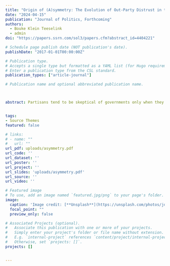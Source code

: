 ```yaml
---
title: "Origin of (A)symmetry: The Evolution of Out-Party Distrust in the United States"
date: "2024-04-15"
publication: "Journal of Politics, Forthcoming"
authors: 
  - Bouke Klein Teeselink
  - admin
doi: "https://papers.ssrn.com/sol3/papers.cfm?abstract_id=4404221"

# Schedule page publish date (NOT publication's date).
publishDate: "2017-01-01T00:00:00Z"

# Publication type.
# Accepts a single type but formatted as a YAML list (for Hugo requirements).
# Enter a publication type from the CSL standard.
publication_types: ["article-journal"]

# Publication name and optional abbreviated publication name.



abstract: Partisans tend to be skeptical of governments only when they are led by the other side. This president-in-power effect threatens democratic functioning by limiting partisans’ ability to hold their own party accountable. As polarization rises, the problems associated with this phenomenon are likely to aggravate. This paper examines the evolution and drivers of the president-in-power effect since 1974. Mirroring the general rise in polarization, we document a steady increase in the president-in-power effect. Our research demonstrates that this increase can be attributed to an intensification of partisan identification, combined with a growing perceived ideological distance towards the opposed party. Contrasting the narrative that polarization is stronger on the right, however, we find evidence that the president-in-power effect has grown faster for Democrats than for Republicans. To explain this pattern, we show that highly educated people, who display a stronger president-in-power effect, have shifted towards the left in recent years.


tags:
- Source Themes
featured: false

# links:
# - name: ""
#   url: ""
url_pdf: uploads/asymmetry.pdf
url_code: ''
url_dataset: ''
url_poster: ''
url_project: ''
url_slides: 'uploads/asymmetry.pdf'
url_source: ''
url_video: ''

# Featured image
# To use, add an image named `featured.jpg/png` to your page's folder. 
image:
  caption: 'Image credit: [**Unsplash**](https://unsplash.com/photos/jdD8gXaTZsc)'
  focal_point: ""
  preview_only: false

# Associated Projects (optional).
#   Associate this publication with one or more of your projects.
#   Simply enter your project's folder or file name without extension.
#   E.g. `internal-project` references `content/project/internal-project/index.md`.
#   Otherwise, set `projects: []`.
projects: []


---
```

